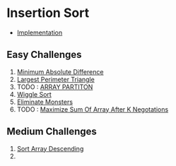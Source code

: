 # Insertion Sort 
- [Implementation](/Algorithms/Insertion%20Sort/sort.cpp)
## Easy Challenges
1. [Minimum Absolute Difference](/Algorithms/Insertion%20Sort/Easy%20Challenges/MinimumDifference.cpp)
2. [Largest Perimeter Triangle](/Algorithms/Insertion%20Sort/Easy%20Challenges/LargestPerimeterTriangle.cpp)
3. TODO : [ARRAY PARTITON](/Algorithms/Insertion%20Sort/Easy%20Challenges/)
4. [Wiggle Sort](/Algorithms/Insertion%20Sort/Easy%20Challenges/WiggleSort.cpp)
5. [Eliminate Monsters](/Algorithms/Insertion%20Sort/Easy%20Challenges/EliminateMaximum.cpp)
6. TODO : [Maximize Sum Of Array After K  Negotations](/Algorithms/Insertion%20Sort/Easy%20Challenges/)



## Medium Challenges
1. [Sort Array Descending](/Algorithms/Insertion%20Sort/Medium%20Challenges/SortV2.cpp)
2. []()